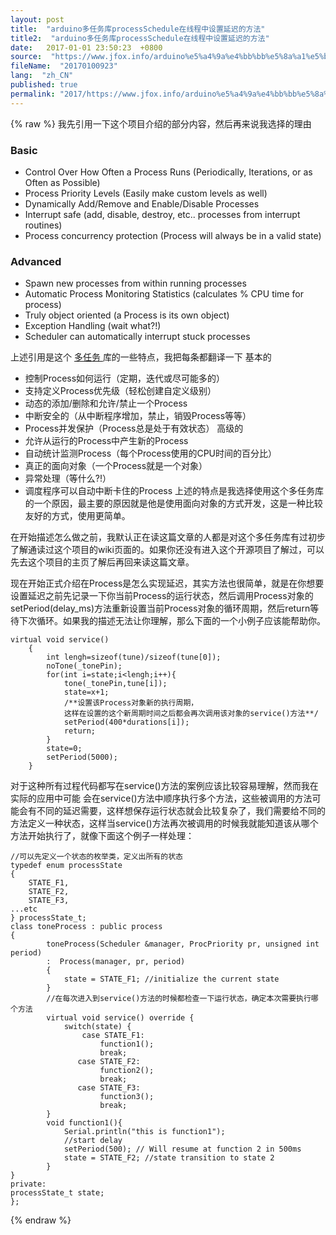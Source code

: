 ```yaml
---
layout: post
title:  "arduino多任务库processSchedule在线程中设置延迟的方法"
title2:  "arduino多任务库processSchedule在线程中设置延迟的方法"
date:   2017-01-01 23:50:23  +0800
source:  "https://www.jfox.info/arduino%e5%a4%9a%e4%bb%bb%e5%8a%a1%e5%ba%93processschedule%e5%9c%a8%e7%ba%bf%e7%a8%8b%e4%b8%ad%e8%ae%be%e7%bd%ae%e5%bb%b6%e8%bf%9f%e7%9a%84%e6%96%b9%e6%b3%95.html"
fileName:  "20170100923"
lang:  "zh_CN"
published: true
permalink: "2017/https://www.jfox.info/arduino%e5%a4%9a%e4%bb%bb%e5%8a%a1%e5%ba%93processschedule%e5%9c%a8%e7%ba%bf%e7%a8%8b%e4%b8%ad%e8%ae%be%e7%bd%ae%e5%bb%b6%e8%bf%9f%e7%9a%84%e6%96%b9%e6%b3%95.html"
---
```

{% raw %}
我先引用一下这个项目介绍的部分内容，然后再来说我选择的理由 

###  Basic 

-  Control Over How Often a Process Runs (Periodically, Iterations, or as Often as Possible) 
-  Process Priority Levels (Easily make custom levels as well) 
-  Dynamically Add/Remove and Enable/Disable Processes 
-  Interrupt safe (add, disable, destroy, etc.. processes from interrupt routines) 
-  Process concurrency protection (Process will always be in a valid state) 

###  Advanced 

-  Spawn new processes from within running processes 
-  Automatic Process Monitoring Statistics (calculates % CPU time for process) 
-  Truly object oriented (a Process is its own object) 
-  Exception Handling (wait what?!) 
-  Scheduler can automatically interrupt stuck processes 

 上述引用是这个 [ 多任务 ](https://www.jfox.info/go.php?url=http://www.asymt.com/tag/%e5%a4%9a%e4%bb%bb%e5%8a%a1) 库的一些特点，我把每条都翻译一下 基本的 

-  控制Process如何运行（定期，迭代或尽可能多的） 
-  支持定义Process优先级（轻松创建自定义级别） 
-  动态的添加/删除和允许/禁止一个Process 
-  中断安全的（从中断程序增加，禁止，销毁Process等等） 
-  Process并发保护（Process总是处于有效状态） 高级的 
-  允许从运行的Process中产生新的Process 
-  自动统计监测Process（每个Process使用的CPU时间的百分比） 
-  真正的面向对象（一个Process就是一个对象） 
-  异常处理（等什么?!） 
-  调度程序可以自动中断卡住的Process 上述的特点是我选择使用这个多任务库的一个原因，最主要的原因就是他是使用面向对象的方式开发，这是一种比较友好的方式，使用更简单。 

 在开始描述怎么做之前，我默认正在读这篇文章的人都是对这个多任务库有过初步了解通读过这个项目的wiki页面的。如果你还没有进入这个开源项目了解过，可以先去这个项目的主页了解后再回来读这篇文章。 

 现在开始正式介绍在Process是怎么实现延迟，其实方法也很简单，就是在你想要设置延迟之前先记录一下你当前Process的运行状态，然后调用Process对象的setPeriod(delay_ms)方法重新设置当前Process对象的循环周期，然后return等待下次循环。如果我的描述无法让你理解，那么下面的一个小例子应该能帮助你。 

    
    virtual void service()
        {
            int lengh=sizeof(tune)/sizeof(tune[0]);
            noTone(_tonePin);
            for(int i=state;i<lengh;i++){
                tone(_tonePin,tune[i]);
                state=x+1;
                /**设置该Process对象新的执行周期，
                这样在设置的这个新周期时间之后都会再次调用该对象的service()方法**/
                setPeriod(400*durations[i]);  
                return;
            }
            state=0;
            setPeriod(5000);
        }

 对于这种所有过程代码都写在service()方法的案例应该比较容易理解，然而我在实际的应用中可能 会在service()方法中顺序执行多个方法，这些被调用的方法可能会有不同的延迟需要，这样想保存运行状态就会比较复杂了，我们需要给不同的方法定义一种状态，这样当service()方法再次被调用的时候我就能知道该从哪个方法开始执行了，就像下面这个例子一样处理： 

    
    //可以先定义一个状态的枚举类，定义出所有的状态
    typedef enum processState
    {
        STATE_F1,
        STATE_F2,
        STATE_F3,
    ...etc
    } processState_t;
    class toneProcess : public process
    {
            toneProcess(Scheduler &manager, ProcPriority pr, unsigned int period)
            :  Process(manager, pr, period)
            {
                state = STATE_F1; //initialize the current state
            }
            //在每次进入到service()方法的时候都检查一下运行状态，确定本次需要执行哪个方法
            virtual void service() override {
                switch(state) {
                    case STATE_F1:
                        function1();
                        break;
                   case STATE_F2:
                        function2();
                        break;
                   case STATE_F3:
                        function3();
                        break;
            }
            void function1(){
                Serial.println("this is function1");
                //start delay
                setPeriod(500); // Will resume at function 2 in 500ms
                state = STATE_F2; //state transition to state 2
            }
    }
    private:
    processState_t state;
    };
{% endraw %}
